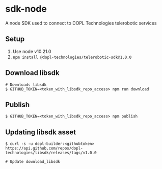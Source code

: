 # sdk-node
A node SDK used to connect to DOPL Technologies telerobotic services

## Setup
1. Use node v10.21.0
1. `npm install @dopl-technologies/telerobotic-sdk@1.0.0`

## Download libsdk
```shell
# Downloads libsdk
$ GITHUB_TOKEN=<token_with_libsdk_repo_access> npm run download
```

## Publish
```shell
$ GITHUB_TOKEN=<token_with_libsdk_repo_access> npm publish
```

## Updating libsdk asset
```shell
$ curl -s -u dopl-builder:<githubtoken> https://api.github.com/repos/dopl-technologies/libsdk/releases/tags/v1.0.0

# Update download_libsdk
```